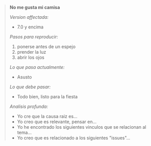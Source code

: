 > **No me gusta mi camisa**
>
> *Version affectada:*
>
>  - 7.0 y encima
>
> *Pasos para reproducir:*
>
>  1. ponerse antes de un espejo
>  2. prender la luz
>  3. abrir los ojos
>
> *Lo que pasa actualmente:*
>
>  - Asusto
>
> *Lo que debe pasar:*
>
>  - Todo bien, listo para la fiesta
>
> *Analisis profunda:*
>
>  - Yo cre que la causa raiz es...
>  - Yo creo que es relevante, pensar en...
>  - Yo he encontrado los siguientes vinculos que se relacionan al tema...
>  - Yo creo que es relacionado a los siguientes "issues"...
